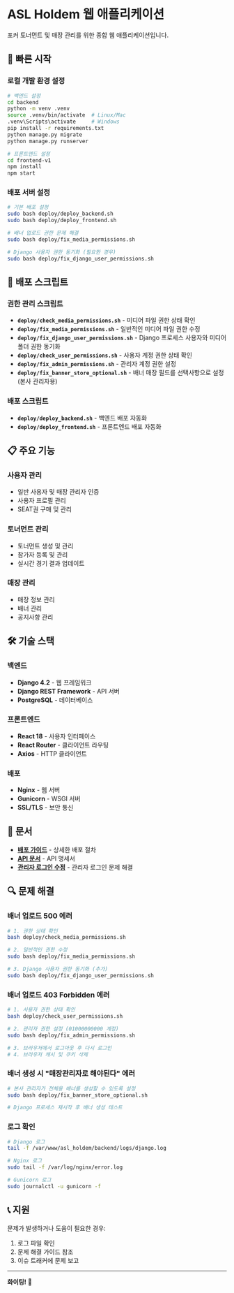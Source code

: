 # ASL Holdem 웹 애플리케이션

포커 토너먼트 및 매장 관리를 위한 종합 웹 애플리케이션입니다.

## 🚀 빠른 시작

### 로컬 개발 환경 설정
```bash
# 백엔드 설정
cd backend
python -m venv .venv
source .venv/bin/activate  # Linux/Mac
.venv\Scripts\activate     # Windows
pip install -r requirements.txt
python manage.py migrate
python manage.py runserver

# 프론트엔드 설정
cd frontend-v1
npm install
npm start
```

### 배포 서버 설정
```bash
# 기본 배포 설정
sudo bash deploy/deploy_backend.sh
sudo bash deploy/deploy_frontend.sh

# 배너 업로드 권한 문제 해결
sudo bash deploy/fix_media_permissions.sh

# Django 사용자 권한 동기화 (필요한 경우)
sudo bash deploy/fix_django_user_permissions.sh
```

## 🔧 배포 스크립트

### 권한 관리 스크립트
- **`deploy/check_media_permissions.sh`** - 미디어 파일 권한 상태 확인
- **`deploy/fix_media_permissions.sh`** - 일반적인 미디어 파일 권한 수정
- **`deploy/fix_django_user_permissions.sh`** - Django 프로세스 사용자와 미디어 폴더 권한 동기화
- **`deploy/check_user_permissions.sh`** - 사용자 계정 권한 상태 확인
- **`deploy/fix_admin_permissions.sh`** - 관리자 계정 권한 설정
- **`deploy/fix_banner_store_optional.sh`** - 배너 매장 필드를 선택사항으로 설정 (본사 관리자용)

### 배포 스크립트 
- **`deploy/deploy_backend.sh`** - 백엔드 배포 자동화
- **`deploy/deploy_frontend.sh`** - 프론트엔드 배포 자동화

## 📋 주요 기능

### 사용자 관리
- 일반 사용자 및 매장 관리자 인증
- 사용자 프로필 관리
- SEAT권 구매 및 관리

### 토너먼트 관리
- 토너먼트 생성 및 관리
- 참가자 등록 및 관리
- 실시간 경기 결과 업데이트

### 매장 관리
- 매장 정보 관리
- 배너 관리
- 공지사항 관리

## 🛠️ 기술 스택

### 백엔드
- **Django 4.2** - 웹 프레임워크
- **Django REST Framework** - API 서버
- **PostgreSQL** - 데이터베이스

### 프론트엔드
- **React 18** - 사용자 인터페이스
- **React Router** - 클라이언트 라우팅
- **Axios** - HTTP 클라이언트

### 배포
- **Nginx** - 웹 서버
- **Gunicorn** - WSGI 서버
- **SSL/TLS** - 보안 통신

## 📖 문서

- **[배포 가이드](docs/DEPLOYMENT_GUIDE.md)** - 상세한 배포 절차
- **[API 문서](docs/API_Collection.json)** - API 명세서
- **[관리자 로그인 수정](docs/ADMIN_LOGIN_FIX.md)** - 관리자 로그인 문제 해결

## 🔍 문제 해결

### 배너 업로드 500 에러
```bash
# 1. 권한 상태 확인
bash deploy/check_media_permissions.sh

# 2. 일반적인 권한 수정
sudo bash deploy/fix_media_permissions.sh

# 3. Django 사용자 권한 동기화 (추가)
sudo bash deploy/fix_django_user_permissions.sh
```

### 배너 업로드 403 Forbidden 에러
```bash
# 1. 사용자 권한 상태 확인
bash deploy/check_user_permissions.sh

# 2. 관리자 권한 설정 (01000000000 계정)
sudo bash deploy/fix_admin_permissions.sh

# 3. 브라우저에서 로그아웃 후 다시 로그인
# 4. 브라우저 캐시 및 쿠키 삭제
```

### 배너 생성 시 "매장관리자로 해야된다" 에러
```bash
# 본사 관리자가 전체용 배너를 생성할 수 있도록 설정
sudo bash deploy/fix_banner_store_optional.sh

# Django 프로세스 재시작 후 배너 생성 테스트
```

### 로그 확인
```bash
# Django 로그
tail -f /var/www/asl_holdem/backend/logs/django.log

# Nginx 로그
sudo tail -f /var/log/nginx/error.log

# Gunicorn 로그
sudo journalctl -u gunicorn -f
```

## 📞 지원

문제가 발생하거나 도움이 필요한 경우:
1. 로그 파일 확인
2. 문제 해결 가이드 참조
3. 이슈 트래커에 문제 보고

---

**화이팅!** 🎯 